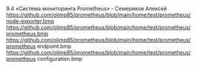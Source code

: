 9.4 «Система мониторинга Prometheus» - Семериков Алексей
https://github.com/olimp85/prometheus/blob/main/home/test/prometheus/node-exporter.bmp
https://github.com/olimp85/prometheus/blob/main/home/test/prometheus/prometheus.bmp
https://github.com/olimp85/prometheus/blob/main/home/test/prometheus/prometheus endpoint.bmp
https://github.com/olimp85/prometheus/blob/main/home/test/prometheus/prometheus configuration.bmp




